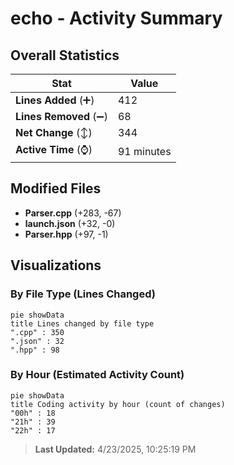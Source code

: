 # echo - Activity Summary 

## Overall Statistics

| Stat                   | Value                                                             |
| ---------------------- | ----------------------------------------------------------------- |
| **Lines Added** (➕)   | 412                                          |
| **Lines Removed** (➖) | 68                                        |
| **Net Change** (↕)    | 344                |
| **Active Time** (⌚)   | 91 minutes |


## Modified Files
- **Parser.cpp** (+283, -67)
- **launch.json** (+32, -0)
- **Parser.hpp** (+97, -1)

## Visualizations

### By File Type (Lines Changed)

```mermaid
pie showData
title Lines changed by file type
".cpp" : 350
".json" : 32
".hpp" : 98
```

### By Hour (Estimated Activity Count)

```mermaid
pie showData
title Coding activity by hour (count of changes)
"00h" : 18
"21h" : 39
"22h" : 17
```


> **Last Updated:** 4/23/2025, 10:25:19 PM